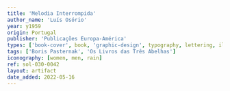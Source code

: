```yaml
---
title: 'Melodia Interrompida'
author_name: 'Luís Osório'
year: y1959
origin: Portugal
publisher: 'Publicações Europa-América'
types: ['book-cover', book, 'graphic-design', typography, lettering, illustration]
tags: ['Boris Pasternak', 'Os Livros das Três Abelhas']
iconography: [women, men, rain]
ref: sol-030-0042
layout: artifact
date_added: 2022-05-16
---
```

